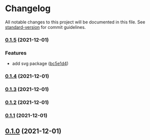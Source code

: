 # Changelog

All notable changes to this project will be documented in this file. See [standard-version](https://github.com/conventional-changelog/standard-version) for commit guidelines.

### [0.1.5](https://github.com/element-plus/element-plus-icons/compare/v0.1.4...v0.1.5) (2021-12-01)


### Features

* add svg package ([bc5e1d4](https://github.com/element-plus/element-plus-icons/commit/bc5e1d4d0500a15349ba9ec147bd822079693044))

### [0.1.4](https://github.com/element-plus/element-plus-icons/compare/v0.1.3...v0.1.4) (2021-12-01)

### [0.1.3](https://github.com/element-plus/element-plus-icons/compare/v0.1.2...v0.1.3) (2021-12-01)

### [0.1.2](https://github.com/element-plus/element-plus-icons/compare/v0.1.1...v0.1.2) (2021-12-01)

### [0.1.1](https://github.com/element-plus/element-plus-icons/compare/v0.1.0...v0.1.1) (2021-12-01)

## [0.1.0](https://github.com/element-plus/element-plus-icons/compare/v0.0.10...v0.1.0) (2021-12-01)
